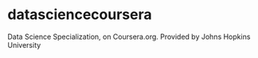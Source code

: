 # datasciencecoursera
Data Science Specialization, on Coursera.org. Provided by Johns Hopkins University

